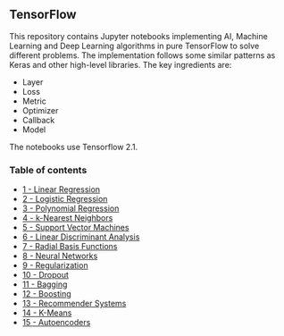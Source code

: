 ## TensorFlow

This repository contains Jupyter notebooks implementing AI, Machine Learning and Deep Learning algorithms in pure TensorFlow to solve different problems. The implementation follows some similar patterns as Keras and other high-level libraries. The key ingredients are: 

- Layer
- Loss 
- Metric 
- Optimizer
- Callback
- Model

The notebooks use Tensorflow 2.1. 

### Table of contents

* [1 - Linear Regression](https://github.com/bmarroc/tensorflow/blob/7f2622045442ce9cb04d7ffa51b0d36a399fc60b/1/tf_1.ipynb)
* [2 - Logistic Regression](https://github.com/bmarroc/tensorflow/blob/4be9cbbc401d649ab351e794533c66b21b4f3075/2/tf_2.ipynb)
* [3 - Polynomial Regression](https://github.com/bmarroc/tensorflow/blob/c466d6957cf69c2e8648b07f79509ba7e7da9e23/3/tf_3.ipynb)
* [4 - k-Nearest Neighbors](https://github.com/bmarroc/tensorflow/blob/230ae84ab0e8fc5ef4d0e73ff3478848f1f49e21/4/tf_4.ipynb)
* [5 - Support Vector Machines](https://github.com/bmarroc/tensorflow/blob/6d95ad88b5d5fd52b818411b2e2d865eafd1cc2b/5/tf_5.ipynb)
* [6 - Linear Discriminant Analysis]()
* [7 - Radial Basis Functions]()
* [8 - Neural Networks]()
* [9 - Regularization]()
* [10 - Dropout]()
* [11 - Bagging]()
* [12 - Boosting]()
* [13 - Recommender Systems]()
* [14 - K-Means]()
* [15 - Autoencoders]()

